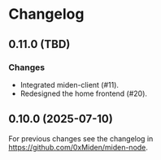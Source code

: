 # Changelog

## 0.11.0 (TBD)

### Changes

- Integrated miden-client (#11).
- Redesigned the home frontend (#20).

## 0.10.0 (2025-07-10)

For previous changes see the changelog in https://github.com/0xMiden/miden-node.
